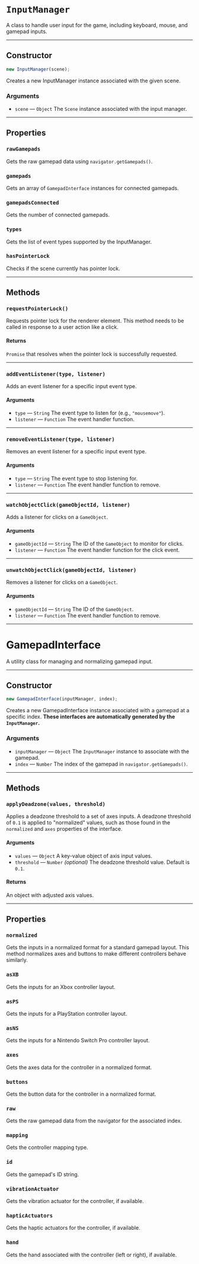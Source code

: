 # `InputManager`

A class to handle user input for the game, including keyboard, mouse, and gamepad inputs.

---

## Constructor

```javascript
new InputManager(scene);
```

Creates a new InputManager instance associated with the given scene.

### Arguments

-   `scene` &mdash; `Object` The `Scene` instance associated with the input manager.

---

## Properties

### `rawGamepads`

Gets the raw gamepad data using `navigator.getGamepads()`.

### `gamepads`

Gets an array of `GamepadInterface` instances for connected gamepads.

### `gamepadsConnected`

Gets the number of connected gamepads.

### `types`

Gets the list of event types supported by the InputManager.

### `hasPointerLock`

Checks if the scene currently has pointer lock.

---

## Methods

### `requestPointerLock()`

Requests pointer lock for the renderer element. This method needs to be called in response to a user action like a click.

#### Returns

`Promise` that resolves when the pointer lock is successfully requested.

---

### `addEventListener(type, listener)`

Adds an event listener for a specific input event type.

#### Arguments

-   `type` &mdash; `String` The event type to listen for (e.g., `"mousemove"`).
-   `listener` &mdash; `Function` The event handler function.

---

### `removeEventListener(type, listener)`

Removes an event listener for a specific input event type.

#### Arguments

-   `type` &mdash; `String` The event type to stop listening for.
-   `listener` &mdash; `Function` The event handler function to remove.

---

### `watchObjectClick(gameObjectId, listener)`

Adds a listener for clicks on a `GameObject`.

#### Arguments

-   `gameObjectId` &mdash; `String` The ID of the `GameObject` to monitor for clicks.
-   `listener` &mdash; `Function` The event handler function for the click event.

---

### `unwatchObjectClick(gameObjectId, listener)`

Removes a listener for clicks on a `GameObject`.

#### Arguments

-   `gameObjectId` &mdash; `String` The ID of the `GameObject`.
-   `listener` &mdash; `Function` The event handler function to remove.

---

# GamepadInterface

A utility class for managing and normalizing gamepad input.

---

## Constructor

```javascript
new GamepadInterface(inputManager, index);
```

Creates a new GamepadInterface instance associated with a gamepad at a specific index. **These interfaces are automatically generated by the `InputManager`.**

### Arguments

-   `inputManager` &mdash; `Object` The `InputManager` instance to associate with the gamepad.
-   `index` &mdash; `Number` The index of the gamepad in `navigator.getGamepads()`.

---

## Methods

### `applyDeadzone(values, threshold)`

Applies a deadzone threshold to a set of axes inputs. A deadzone threshold of `0.1` is applied to "normalized" values, such as those found in the `normalized` and `axes` properties of the interface.

#### Arguments

-   `values` &mdash; `Object` A key-value object of axis input values.
-   `threshold` &mdash; `Number` _(optional)_ The deadzone threshold value. Default is `0.1`.

#### Returns

An object with adjusted axis values.

---

## Properties

### `normalized`

Gets the inputs in a normalized format for a standard gamepad layout. This method normalizes axes and buttons to make different controllers behave similarly.

### `asXB`

Gets the inputs for an Xbox controller layout.

### `asPS`

Gets the inputs for a PlayStation controller layout.

### `asNS`

Gets the inputs for a Nintendo Switch Pro controller layout.

### `axes`

Gets the axes data for the controller in a normalized format.

### `buttons`

Gets the button data for the controller in a normalized format.

### `raw`

Gets the raw gamepad data from the navigator for the associated index.

### `mapping`

Gets the controller mapping type.

### `id`

Gets the gamepad's ID string.

### `vibrationActuator`

Gets the vibration actuator for the controller, if available.

### `hapticActuators`

Gets the haptic actuators for the controller, if available.

### `hand`

Gets the hand associated with the controller (left or right), if available.
